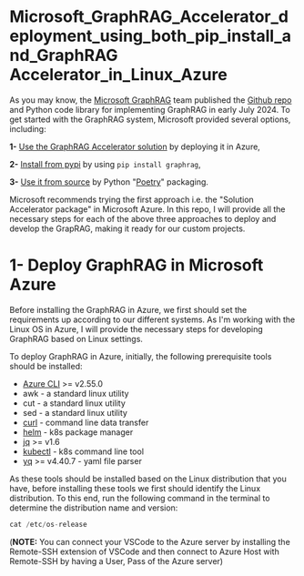 # Microsoft_GraphRAG_Accelerator_deployment_using_both_pip_install_and_GraphRAG Accelerator_in_Linux_Azure
As you may know, the [Microsoft GraphRAG](https://microsoft.github.io/graphrag/) team published the [Github repo](https://github.com/microsoft/graphrag) and Python code library for implementing GraphRAG in early July 2024. To get started with the GraphRAG system, Microsoft provided several options, including:

**1-** [Use the GraphRAG Accelerator solution](https://github.com/Azure-Samples/graphrag-accelerator) by deploying it in Azure,  

**2-** [Install from pypi](https://pypi.org/project/graphrag/) by using ```pip install graphrag```,

**3-** [Use it from source](https://microsoft.github.io/graphrag/posts/developing/) by Python "[Poetry](https://python-poetry.org/docs/#installing-with-pipx)" packaging.

Microsoft recommends trying the first approach i.e. the "Solution Accelerator package" in Microsoft Azure. In this repo, I will provide all the necessary steps for each of the above three approaches to deploy and develop the GrapRAG, making it ready for our custom projects.


# 1- Deploy GraphRAG in Microsoft Azure
Before installing the GraphRAG in Azure, we first should set the requirements up according to our different systems. As I'm working with the Linux OS in Azure, I will provide the necessary steps for developing GraphRAG based on Linux settings.

To deploy GraphRAG in Azure, initially, the following prerequisite tools should be installed:
* [Azure CLI](https://learn.microsoft.com/en-us/cli/azure/install-azure-cli) >= v2.55.0
* awk - a standard linux utility
* cut - a standard linux utility
* sed - a standard linux utility
* [curl](https://curl.se) - command line data transfer
* [helm](https://helm.sh/docs/intro/install) - k8s package manager
* [jq](https://jqlang.github.io/jq/download) >= v1.6
* [kubectl](https://kubernetes.io/docs/tasks/tools) - k8s command line tool
* [yq](https://github.com/mikefarah/yq?tab=readme-ov-file#install) >= v4.40.7 - yaml file parser

As these tools should be installed based on the Linux distribution that you have, before installing these tools we first should identify the Linux distribution. To this end, run the following command in the terminal to determine the distribution name and version:
```python
cat /etc/os-release
```


(**NOTE:** You can connect your VSCode to the Azure server by installing the Remote-SSH extension of VSCode and then connect to Azure Host with Remote-SSH by having a User, Pass of the Azure server)


